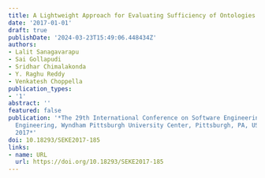 ```yaml
---
title: A Lightweight Approach for Evaluating Sufficiency of Ontologies
date: '2017-01-01'
draft: true
publishDate: '2024-03-23T15:49:06.448434Z'
authors:
- Lalit Sanagavarapu
- Sai Gollapudi
- Sridhar Chimalakonda
- Y. Raghu Reddy
- Venkatesh Choppella
publication_types:
- '1'
abstract: ''
featured: false
publication: '*The 29th International Conference on Software Engineering and Knowledge
  Engineering, Wyndham Pittsburgh University Center, Pittsburgh, PA, USA, July 5-7,
  2017*'
doi: 10.18293/SEKE2017-185
links:
- name: URL
  url: https://doi.org/10.18293/SEKE2017-185
---
```


